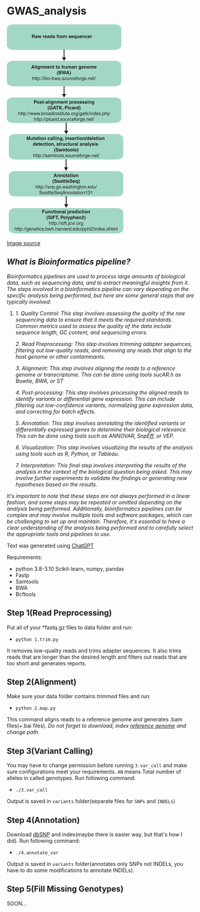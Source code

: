 # GWAS_analysis

![IM](im.png)

[Image source](https://www.researchgate.net/figure/Schematic-of-a-bioinformatics-pipeline-Examples-of-the-most-commonly-used-publicly_fig3_250923605)

## *What is Bioinformatics pipeline?*

*Bioinformatics pipelines are used to process large amounts of biological data, such as sequencing data, and to extract meaningful insights from it. The steps involved in a bioinformatics pipeline can vary depending on the specific analysis being performed, but here are some general steps that are typically involved:*

 1. *1.  Quality Control: This step involves assessing the quality of the raw sequencing data to ensure that it meets the required
    standards. Common metrics used to assess the quality of the data
    include sequence length, GC content, and sequencing errors.*
        
    *2.  Read Preprocessing: This step involves trimming adapter sequences, filtering out low-quality reads, and removing any reads
    that align to the host genome or other contaminants.*
        
    *3.  Alignment: This step involves aligning the reads to a reference genome or transcriptome. This can be done using tools sucAR.h as
    Bowtie, BWA, or ST*
        
    *4.  Post-processing: This step involves processing the aligned reads to identify variants or differential gene expression. This can
    include filtering out low-confidence variants, normalizing gene
    expression data, and correcting for batch effects.*
        
    *5.  Annotation: This step involves annotating the identified variants or differentially expressed genes to determine their
    biological relevance. This can be done using tools such as ANNOVAR,
    SnpEff, or VEP.*
        
    *6.  Visualization: This step involves visualizing the results of the analysis using tools such as R, Python, or Tableau.*
        
    *7.  Interpretation: This final step involves interpreting the results of the analysis in the context of the biological question
    being asked. This may involve further experiments to validate the
    findings or generating new hypotheses based on the results.*

*It's important to note that these steps are not always performed in a linear fashion, and some steps may be repeated or omitted depending on the analysis being performed. Additionally, bioinformatics pipelines can be complex and may involve multiple tools and software packages, which can be challenging to set up and maintain. Therefore, it's essential to have a clear understanding of the analysis being performed and to carefully select the appropriate tools and pipelines to use.*

Text was generated using [ChatGPT](https://chat.openai.com/)

Requirements:

 - python 3.8-3.10 
 Scikit-learn, numpy, pandas 
 - Fastp 
 - Samtools 
 - BWA
 - Bcftools

## Step 1(Read Preprocessing)

Put all of your *fastq.gz files to data folder and run:
-     python 1.trim.py

It removes low-quality reads and trims adapter sequences. It also trims reads that are longer than the desired length and filters out reads that are too short and generates reports.


## Step 2(Alignment)

Make sure your data folder contains *trimmed* files and run:
-     python 2.map.py

This command aligns reads to a reference genome and generates .bam files(+.bai files).
*Do not forget to download, index [reference genome](https://www.ncbi.nlm.nih.gov/genome/guide/human/) and change path.*

## Step 3(Variant Calling)

You may have to change permission before running `3.var_call` and make sure configurations meet your requirements. `AN` means Total number of alleles in called genotypes.
Run following command:

-     ./3.var_call

Output is saved in `variants` folder(separate files for `SNPs` and `INDELs`)

## Step 4(Annotation)

Download [dbSNP](https://www.ncbi.nlm.nih.gov/genome/guide/human/) and index(maybe there is easier way, but that's how I did).
Run following command:

-     ./4.annotate_var

Output is saved in `variants` folder(annotates only SNPs not INDELs, you have to do some modifications to annotate INDELs).

## Step 5(Fill Missing Genotypes)

SOON...
